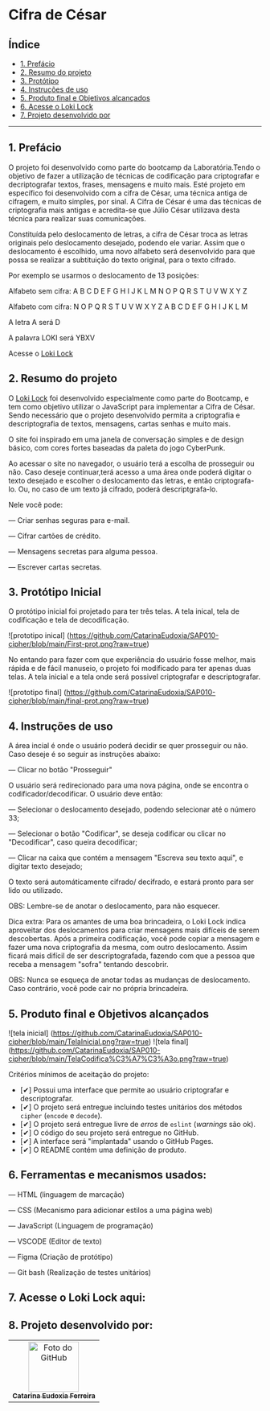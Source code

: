 # Cifra de César

## Índice

* [1. Prefácio](#1-prefácio)
* [2. Resumo do projeto](#2-resumo-do-projeto)
* [3. Protótipo](#3-protótipo-inicial)
* [4. Instruções de uso](#4-instruções-de-uso)
* [5. Produto final e Objetivos alcançados](#6-produto-final-e-objetivos-alcançados)
* [6. Acesse o Loki Lock](#6-acesse-o-loki-lock-aqui)
* [7. Projeto desenvolvido por](#7-projeto-desenvolvido-por)

***

## 1. Prefácio

O projeto foi desenvolvido como parte do bootcamp da Laboratória.Tendo o objetivo de fazer a utilização de técnicas de codificação 
para criptografar e decriptografar textos, frases, mensagens e muito mais. Esté projeto em específico foi desenvolvido com a cifra de César, uma técnica antiga de cifragem, e muito simples, por sinal.
A Cifra de César é uma das técnicas de criptografia mais antigas e acredita-se que Júlio César utilizava desta técnica para realizar suas comunicações.

Constituída pelo deslocamento de letras, a cifra de César troca as letras originais pelo deslocamento desejado, podendo ele variar.
Assim que o deslocamento é escolhido, uma novo alfabeto será desenvolvido para que possa se realizar a subtituição do texto original, para o texto cifrado. 

Por exemplo se usarmos o deslocamento de 13 posições:

Alfabeto sem cifra: A B C D E F G H I J K L M N O P Q R S T U V W X Y Z

Alfabeto com cifra: N O P Q R S T U V W X Y Z A B C D E F G H I J K L M

A letra A será D

A palavra LOKI será YBXV

Acesse o [Loki Lock]()

## 2. Resumo do projeto

O [Loki Lock]() foi desenvolvido especialmente como parte do Bootcamp, e tem como objetivo utilizar o JavaScript para implementar a Cifra de César. Sendo necessário que o projeto desenvolvido permita a criptografia e descriptografia de textos, mensagens, cartas senhas e muito mais. 

O site foi inspirado em uma janela de conversação simples e de design básico, com cores fortes baseadas da paleta do jogo CyberPunk. 

Ao acessar o site no navegador, o usuário terá a escolha de prosseguir ou não. Caso deseje continuar,terá acesso a uma área onde poderá digitar o texto desejado e escolher o deslocamento das letras, e então criptografa-lo. Ou, no caso de um texto já cifrado, poderá descriptgrafa-lo.

Nele você pode:

— Criar senhas seguras para e-mail.

— Cifrar cartões de crédito.

— Mensagens secretas para alguma pessoa.

— Escrever cartas secretas.


## 3. Protótipo Inicial

O protótipo inicial foi projetado para ter três telas. A tela inical, tela de codificação e tela de decodificação. 

![prototipo inical] (https://github.com/CatarinaEudoxia/SAP010-cipher/blob/main/First-prot.png?raw=true)

No entando para fazer com que experiência do usuário fosse melhor, mais rápida e de fácil manuseio, o projeto foi modificado para ter apenas duas telas. A tela inicial e a tela onde será possivel criptografar e descriptografar.  

![prototipo final] (https://github.com/CatarinaEudoxia/SAP010-cipher/blob/main/final-prot.png?raw=true)

## 4. Instruções de uso
A área incial é onde o usuário poderá decidir se quer prosseguir ou não. Caso deseje é so seguir as instruções abaixo:

— Clicar no botão "Prosseguir"

O usuário será redirecionado para uma nova página, onde se encontra o codificador/decodificar. O usuário deve então:

— Selecionar o deslocamento desejado, podendo selecionar até o número 33;

— Selecionar o botão "Codificar", se deseja codificar ou clicar no "Decodificar", caso queira decodificar;

— Clicar na caixa que contém a mensagem "Escreva seu texto aqui", e digitar  texto desejado;

O texto será automáticamente cifrado/ decifrado, e estará pronto para ser lido ou utilizado.

OBS: Lembre-se de anotar o deslocamento, para não esquecer.

Dica extra: Para os amantes de uma boa brincadeira, o Loki Lock indica aproveitar dos deslocamentos para criar mensagens mais difíceis de serem descobertas. Após a primeira codificação, você pode copiar a mensagem e fazer uma nova criptografia da mesma, com outro deslocamento. Assim ficará mais difícil de ser descriptografada, fazendo com que a pessoa que receba a mensagem "sofra" tentando descobrir. 

OBS: Nunca se esqueça de anotar todas as mudanças de deslocamento. Caso contrário, você pode cair no própria brincadeira.

## 5. Produto final e Objetivos alcançados

![tela inicial] (https://github.com/CatarinaEudoxia/SAP010-cipher/blob/main/TelaInicial.png?raw=true)
![tela final] (https://github.com/CatarinaEudoxia/SAP010-cipher/blob/main/TelaCodifica%C3%A7%C3%A3o.png?raw=true)

Critérios mínimos de aceitação do projeto:

* [✔] Possui uma interface que permite ao usuário criptografar e
  descriptografar.
* [✔] O projeto será entregue incluindo testes unitários dos métodos `cipher`
  (`encode` e `decode`).
* [✔] O projeto será entregue livre de _erros_ de `eslint` (_warnings_ são ok).
* [✔] O código do seu projeto será entregue no GitHub.
* [✔] A interface será "implantada" usando o GitHub Pages.
* [✔] O README contém uma definição de produto.

## 6. Ferramentas e mecanismos usados:
— HTML (linguagem de marcação)

— CSS (Mecanismo para adicionar estilos a uma página web)

— JavaScript (Linguagem de programação)

— VSCODE (Editor de texto)

— Figma (Criação de protótipo)

— Git bash (Realização de testes unitários)

## 7. Acesse o Loki Lock aqui:


## 8. Projeto desenvolvido por:

<table>
  <tr>
    <td align="center">
      <a href="#">
        <img src="https://avatars.githubusercontent.com/u/129068843?s=400&u=07f6693114af32c3fc33f1913fde52c78b9dfd85&v=4" width="100px;" alt="Foto do GitHub"/><br>
        <sub>
          <b>Catarina Eudoxia Ferreira</b>
        </sub>
      </a>
    </td>
  </tr>
</table>
